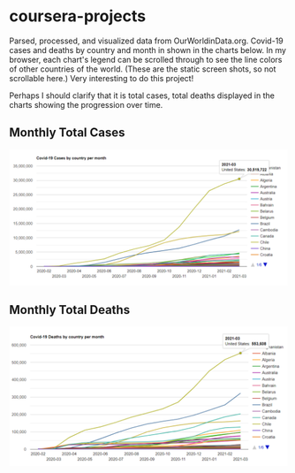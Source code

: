 # coursera-projects

Parsed, processed, and visualized data from OurWorldinData.org. Covid-19 cases and deaths by country and month in shown in the charts below. In my browser, each chart's legend can be scrolled through to see the line colors of other countries of the world. (These are the static screen shots, so not scrollable here.)  Very interesting to do this project!

Perhaps I should clarify that it is total cases, total deaths displayed in the charts showing the progression over time.

## Monthly Total Cases
![Cases by country](https://github.com/wolterl/coursera-projects/blob/main/CasesbyCountryperMonth.png?raw=true)

## Monthly Total Deaths
![Deaths by country](https://github.com/wolterl/coursera-projects/blob/main/DeathsbyCountryperMonth.png?raw=true)
